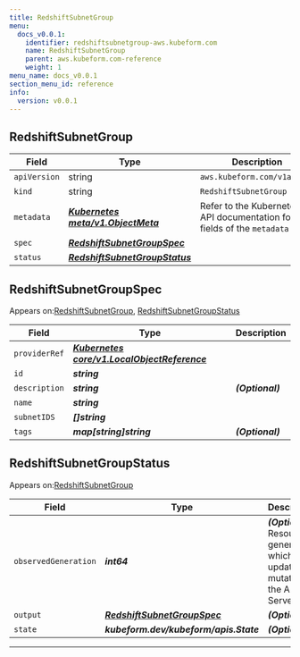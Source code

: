 ```yaml
---
title: RedshiftSubnetGroup
menu:
  docs_v0.0.1:
    identifier: redshiftsubnetgroup-aws.kubeform.com
    name: RedshiftSubnetGroup
    parent: aws.kubeform.com-reference
    weight: 1
menu_name: docs_v0.0.1
section_menu_id: reference
info:
  version: v0.0.1
---
```


## RedshiftSubnetGroup
| Field | Type | Description |
| ------ | ----- | ----------- |
| `apiVersion` | string | `aws.kubeform.com/v1alpha1` |
|    `kind` | string | `RedshiftSubnetGroup` |
| `metadata` | ***[Kubernetes meta/v1.ObjectMeta](https://kubernetes.io/docs/reference/generated/kubernetes-api/v1.13/#objectmeta-v1-meta)***|Refer to the Kubernetes API documentation for the fields of the `metadata` field.|
| `spec` | ***[RedshiftSubnetGroupSpec](#redshiftsubnetgroupspec)***||
| `status` | ***[RedshiftSubnetGroupStatus](#redshiftsubnetgroupstatus)***||
## RedshiftSubnetGroupSpec

Appears on:[RedshiftSubnetGroup](#redshiftsubnetgroup), [RedshiftSubnetGroupStatus](#redshiftsubnetgroupstatus)

| Field | Type | Description |
| ------ | ----- | ----------- |
| `providerRef` | ***[Kubernetes core/v1.LocalObjectReference](https://kubernetes.io/docs/reference/generated/kubernetes-api/v1.13/#localobjectreference-v1-core)***||
| `id` | ***string***||
| `description` | ***string***| ***(Optional)*** |
| `name` | ***string***||
| `subnetIDS` | ***[]string***||
| `tags` | ***map[string]string***| ***(Optional)*** |
## RedshiftSubnetGroupStatus

Appears on:[RedshiftSubnetGroup](#redshiftsubnetgroup)

| Field | Type | Description |
| ------ | ----- | ----------- |
| `observedGeneration` | ***int64***| ***(Optional)*** Resource generation, which is updated on mutation by the API Server.|
| `output` | ***[RedshiftSubnetGroupSpec](#redshiftsubnetgroupspec)***| ***(Optional)*** |
| `state` | ***kubeform.dev/kubeform/apis.State***| ***(Optional)*** |
---
